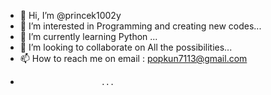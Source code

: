 - 👋 Hi, I’m @princek1002y
- 👀 I’m interested in Programming and creating new codes...
- 🌱 I’m currently learning Python ...
- 💞️ I’m looking to collaborate on All the possibilities...
- 📫 How to reach me on email : popkun7113@gmail.com
-                       ...

<!---
princek1002y/princek1002y is a ✨ special ✨ repository because its `README.md` (this file) appears on your GitHub profile.
You can click the Preview link to take a look at your changes.
--->
